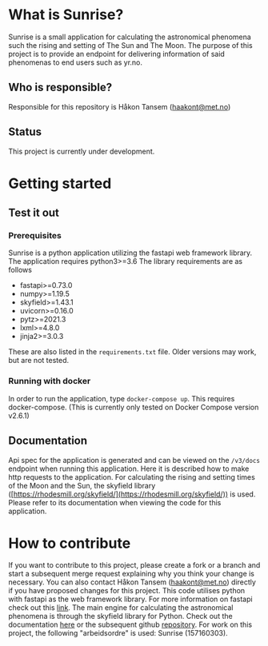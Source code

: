 # What is Sunrise?
Sunrise is a small application for calculating the astronomical phenomena such the rising and setting of The Sun and The Moon.
The purpose of this project is to provide an endpoint for delivering information of said phenomenas to end users such as yr.no.

## Who is responsible?
Responsible for this repository is Håkon Tansem (haakont@met.no)

## Status
This project is currently under development.

# Getting started

## Test it out
### Prerequisites
Sunrise is a python application utilizing the fastapi web framework library.
The application requires python3>=3.6
The library requirements are as follows
- fastapi>=0.73.0
- numpy>=1.19.5
- skyfield>=1.43.1
- uvicorn>=0.16.0
- pytz>=2021.3
- lxml>=4.8.0
- jinja2>=3.0.3

These are also listed in the `requirements.txt` file.
Older versions may work, but are not tested.

### Running with docker
In order to run the application, type `docker-compose up`.
This requires docker-compose. (This is currently only tested on Docker Compose version v2.6.1)


## Documentation
Api spec for the application is generated and can be viewed on the `/v3/docs` endpoint when running this application. Here it is described how to make http requests to the application.
For calculating the rising and setting times of the Moon and the Sun, the skyfield library ([https://rhodesmill.org/skyfield/](https://rhodesmill.org/skyfield/)) is used. Please refer to
its documentation when viewing the code for this application.  

# How to contribute
If you want to contribute to this project, please create a fork or a branch and start a subsequent merge request explaining why you think your change is necessary.
You can also contact Håkon Tansem (haakont@met.no) directly if you have proposed changes for this project.
This code utilises python with fastapi as the web framework library. For more information on fastapi check out this [link](https://fastapi.tiangolo.com/).
The main engine for calculating the astronomical phenomena is through the skyfield library for Python. Check out the documentation [here](https://rhodesmill.org/skyfield/) or the subsequent github [repository](https://github.com/skyfielders/python-skyfield).
For work on this project, the following "arbeidsordre" is used: Sunrise (157160303).
